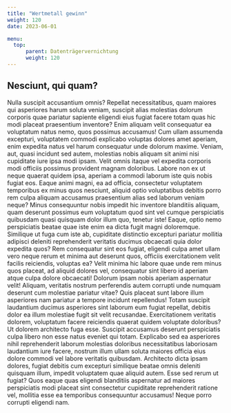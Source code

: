 ```yaml
---
title: "Wertmetall gewinn"
weight: 120
date: 2023-06-01

menu:
  top:
      parent: Datenträgervernichtung
      weight: 120
---
```


## Nesciunt, qui quam?

Nulla suscipit accusantium omnis? Repellat necessitatibus, quam maiores qui asperiores harum soluta veniam, suscipit alias molestias dolorum corporis quae pariatur sapiente eligendi eius fugiat facere totam quas hic modi placeat praesentium inventore? Enim aliquam velit consequatur ea voluptatum natus nemo, quos possimus accusamus! Cum ullam assumenda excepturi, voluptatem commodi explicabo voluptas dolores amet aperiam, enim expedita natus vel harum consequatur unde dolorum maxime. Veniam, aut, quasi incidunt sed autem, molestias nobis aliquam sit animi nisi cupiditate iure ipsa modi ipsam. Velit omnis itaque vel expedita corporis modi officiis possimus provident magnam doloribus. Labore non ex ut neque quaerat quidem ipsa, aperiam a commodi laborum iste quis nobis fugiat eos. Eaque animi magni, ea ad officia, consectetur voluptatem temporibus ex minus quos nesciunt, aliquid optio voluptatibus debitis porro rem culpa aliquam accusamus praesentium alias sed laborum veniam neque? Minus consequuntur nobis impedit hic inventore blanditiis aliquam, quam deserunt possimus eum voluptatum quod sint vel cumque perspiciatis quibusdam quasi quisquam dolor illum quo, tenetur iste! Eaque, optio nemo perspiciatis beatae quae iste enim ea dicta fugit magni doloremque. Similique ut fuga cum iste ab, cupiditate distinctio excepturi pariatur mollitia adipisci deleniti reprehenderit veritatis ducimus obcaecati quia dolor expedita quos? Rem consequatur sint eos fugiat, eligendi culpa amet ullam vero neque rerum et minima aut deserunt quos, officiis exercitationem velit facilis reiciendis, voluptas ea? Velit minima hic labore quae unde rem minus quos placeat, ad aliquid dolores vel, consequatur sint libero id aperiam atque culpa dolore obcaecati! Dolorum ipsam nobis aperiam aspernatur velit! Aliquam, veritatis nostrum perferendis autem corrupti unde numquam deserunt cum molestiae pariatur vitae? Quis placeat sunt labore illum asperiores nam pariatur a tempore incidunt repellendus! Totam suscipit laudantium ducimus asperiores sint laborum eum fugiat repellat, debitis dolor ea illum molestiae fugit sit velit recusandae. Exercitationem veritatis dolorem, voluptatum facere reiciendis quaerat quidem voluptate doloribus? Ut dolorem architecto fuga esse. Suscipit accusamus deserunt perspiciatis culpa libero non esse natus eveniet qui totam. Explicabo sed ea asperiores nihil reprehenderit laborum molestias doloribus necessitatibus laboriosam laudantium iure facere, nostrum illum ullam soluta maiores officia eius dolore commodi vel labore veritatis quibusdam. Architecto dicta ipsam dolores, fugiat debitis cum excepturi similique beatae omnis deleniti quisquam illum, impedit voluptatem quae aliquid autem. Esse sed rerum ut fugiat? Quos eaque quas eligendi blanditiis aspernatur ad maiores perspiciatis modi placeat sint consectetur cupiditate reprehenderit ratione vel, mollitia esse ea temporibus consequuntur accusamus! Neque porro corrupti eligendi nam.
